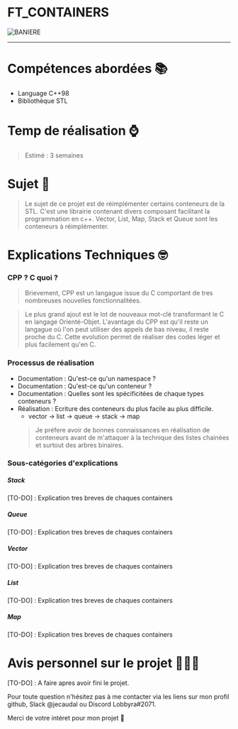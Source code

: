 # FT_CONTAINERS

![BANIERE][url_baniere]

---

# Compétences abordées 📚

- Language C++98
- Bibliothèque STL

# Temp de réalisation ⌚️

> Estimé : 3 semaines

# Sujet 📄

> Le sujet de ce projet est de réimplémenter certains conteneurs de la STL.
> C'est une librairie contenant divers composant facilitant la programmation en c++.
> Vector, List, Map, Stack et Queue sont les conteneurs à réimplémenter.

# Explications Techniques 🤓

### CPP ? C quoi ?

> Brievement, CPP est un langague issue du C comportant de tres nombreuses nouvelles fonctionnalitées.

> Le plus grand ajout est le lot de nouveaux mot-clé transformant le C en langage Orienté-Objet. L'avantage du CPP est qu'il reste un langague où l'on peut utiliser des appels de bas niveau, il reste proche du C. Cette evolution permet de réaliser des codes léger et plus facilement qu'en C.

### Processus de réalisation
- Documentation : Qu'est-ce qu'un namespace ?
- Documentation : Qu'est-ce qu'un conteneur ?
- Documentation : Quelles sont les spécificitées de chaque types conteneurs ?
- Réalisation : Ecriture des conteneurs du plus facile au plus difficile.
  - vector -> list -> queue -> stack -> map
  > Je préfere avoir de bonnes connaissances en réalisation de conteneurs avant de m'attaquer à la technique des listes chainées et surtout des arbres binaires.

### Sous-catégories d'explications

##### Stack
[TO-DO] : Explication tres breves de chaques containers

##### Queue
[TO-DO] : Explication tres breves de chaques containers

##### Vector
[TO-DO] : Explication tres breves de chaques containers

##### List
[TO-DO] : Explication tres breves de chaques containers

##### Map
[TO-DO] : Explication tres breves de chaques containers

# Avis personnel sur le projet 👨🏻‍🔬

[TO-DO] : A faire apres avoir fini le projet.

[comments]: <> (Pieds de page)

Pour toute question n'hésitez pas à me contacter via les liens sur mon profil github, Slack @jecaudal ou Discord Lobbyra#2071.

Merci de votre intéret pour mon projet 🙏

[url_baniere]: https://i.imgur.com/fm4exGJ.jpg
